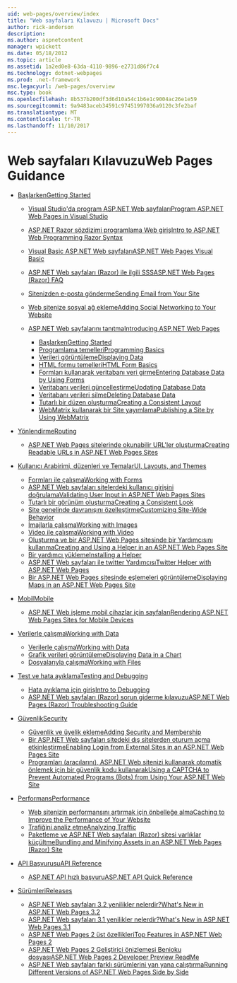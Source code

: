 ```yaml
---
uid: web-pages/overview/index
title: "Web sayfaları Kılavuzu | Microsoft Docs"
author: rick-anderson
description: 
ms.author: aspnetcontent
manager: wpickett
ms.date: 05/18/2012
ms.topic: article
ms.assetid: 1a2ed0e8-63da-4110-9896-e2731d86f7c4
ms.technology: dotnet-webpages
ms.prod: .net-framework
msc.legacyurl: /web-pages/overview
msc.type: book
ms.openlocfilehash: 8b537b200df3d6d10a54c1b6e1c9004ac26e1e59
ms.sourcegitcommit: 9a9483aceb34591c97451997036a9120c3fe2baf
ms.translationtype: MT
ms.contentlocale: tr-TR
ms.lasthandoff: 11/10/2017
---
```

<a name="web-pages-guidance"></a><span data-ttu-id="a21cf-102">Web sayfaları Kılavuzu</span><span class="sxs-lookup"><span data-stu-id="a21cf-102">Web Pages Guidance</span></span>
====================
- [<span data-ttu-id="a21cf-103">Başlarken</span><span class="sxs-lookup"><span data-stu-id="a21cf-103">Getting Started</span></span>](getting-started/index.md)

    - [<span data-ttu-id="a21cf-104">Visual Studio'da program ASP.NET Web sayfaları</span><span class="sxs-lookup"><span data-stu-id="a21cf-104">Program ASP.NET Web Pages in Visual Studio</span></span>](getting-started/program-asp-net-web-pages-in-visual-studio.md)
    - [<span data-ttu-id="a21cf-105">ASP.NET Razor sözdizimi programlama Web giriş</span><span class="sxs-lookup"><span data-stu-id="a21cf-105">Intro to ASP.NET Web Programming Razor Syntax</span></span>](getting-started/introducing-razor-syntax-c.md)
    - [<span data-ttu-id="a21cf-106">Visual Basic ASP.NET Web sayfaları</span><span class="sxs-lookup"><span data-stu-id="a21cf-106">ASP.NET Web Pages Visual Basic</span></span>](getting-started/introducing-razor-syntax-vb.md)
    - [<span data-ttu-id="a21cf-107">ASP.NET Web sayfaları (Razor) ile ilgili SSS</span><span class="sxs-lookup"><span data-stu-id="a21cf-107">ASP.NET Web Pages (Razor) FAQ</span></span>](getting-started/aspnet-web-pages-razor-faq.md)
    - [<span data-ttu-id="a21cf-108">Sitenizden e-posta gönderme</span><span class="sxs-lookup"><span data-stu-id="a21cf-108">Sending Email from Your Site</span></span>](getting-started/11-adding-email-to-your-web-site.md)
    - [<span data-ttu-id="a21cf-109">Web sitenize sosyal ağ ekleme</span><span class="sxs-lookup"><span data-stu-id="a21cf-109">Adding Social Networking to Your Website</span></span>](getting-started/13-adding-social-networking-to-your-web-site.md)
    - [<span data-ttu-id="a21cf-110">ASP.NET Web sayfalarını tanıtma</span><span class="sxs-lookup"><span data-stu-id="a21cf-110">Introducing ASP.NET Web Pages</span></span>](getting-started/introducing-aspnet-web-pages-2/index.md)

        - [<span data-ttu-id="a21cf-111">Başlarken</span><span class="sxs-lookup"><span data-stu-id="a21cf-111">Getting Started</span></span>](getting-started/introducing-aspnet-web-pages-2/getting-started.md)
        - [<span data-ttu-id="a21cf-112">Programlama temelleri</span><span class="sxs-lookup"><span data-stu-id="a21cf-112">Programming Basics</span></span>](getting-started/introducing-aspnet-web-pages-2/intro-to-web-pages-programming.md)
        - [<span data-ttu-id="a21cf-113">Verileri görüntüleme</span><span class="sxs-lookup"><span data-stu-id="a21cf-113">Displaying Data</span></span>](getting-started/introducing-aspnet-web-pages-2/displaying-data.md)
        - [<span data-ttu-id="a21cf-114">HTML formu temelleri</span><span class="sxs-lookup"><span data-stu-id="a21cf-114">HTML Form Basics</span></span>](getting-started/introducing-aspnet-web-pages-2/form-basics.md)
        - [<span data-ttu-id="a21cf-115">Formları kullanarak veritabanı veri girme</span><span class="sxs-lookup"><span data-stu-id="a21cf-115">Entering Database Data by Using Forms</span></span>](getting-started/introducing-aspnet-web-pages-2/entering-data.md)
        - [<span data-ttu-id="a21cf-116">Veritabanı verileri güncelleştirme</span><span class="sxs-lookup"><span data-stu-id="a21cf-116">Updating Database Data</span></span>](getting-started/introducing-aspnet-web-pages-2/updating-data.md)
        - [<span data-ttu-id="a21cf-117">Veritabanı verileri silme</span><span class="sxs-lookup"><span data-stu-id="a21cf-117">Deleting Database Data</span></span>](getting-started/introducing-aspnet-web-pages-2/deleting-data.md)
        - [<span data-ttu-id="a21cf-118">Tutarlı bir düzen oluşturma</span><span class="sxs-lookup"><span data-stu-id="a21cf-118">Creating a Consistent Layout</span></span>](getting-started/introducing-aspnet-web-pages-2/layouts.md)
        - [<span data-ttu-id="a21cf-119">WebMatrix kullanarak bir Site yayımlama</span><span class="sxs-lookup"><span data-stu-id="a21cf-119">Publishing a Site by Using WebMatrix</span></span>](getting-started/introducing-aspnet-web-pages-2/publishing.md)
- [<span data-ttu-id="a21cf-120">Yönlendirme</span><span class="sxs-lookup"><span data-stu-id="a21cf-120">Routing</span></span>](routing/index.md)

    - [<span data-ttu-id="a21cf-121">ASP.NET Web Pages sitelerinde okunabilir URL'ler oluşturma</span><span class="sxs-lookup"><span data-stu-id="a21cf-121">Creating Readable URLs in ASP.NET Web Pages Sites</span></span>](routing/creating-readable-urls-in-aspnet-web-pages-sites.md)
- [<span data-ttu-id="a21cf-122">Kullanıcı Arabirimi, düzenleri ve Temalar</span><span class="sxs-lookup"><span data-stu-id="a21cf-122">UI, Layouts, and Themes</span></span>](ui-layouts-and-themes/index.md)

    - [<span data-ttu-id="a21cf-123">Formları ile çalışma</span><span class="sxs-lookup"><span data-stu-id="a21cf-123">Working with Forms</span></span>](ui-layouts-and-themes/4-working-with-forms.md)
    - [<span data-ttu-id="a21cf-124">ASP.NET Web sayfaları sitelerdeki kullanıcı girişini doğrulama</span><span class="sxs-lookup"><span data-stu-id="a21cf-124">Validating User Input in ASP.NET Web Pages Sites</span></span>](ui-layouts-and-themes/validating-user-input-in-aspnet-web-pages-sites.md)
    - [<span data-ttu-id="a21cf-125">Tutarlı bir görünüm oluşturma</span><span class="sxs-lookup"><span data-stu-id="a21cf-125">Creating a Consistent Look</span></span>](ui-layouts-and-themes/3-creating-a-consistent-look.md)
    - [<span data-ttu-id="a21cf-126">Site genelinde davranışını özelleştirme</span><span class="sxs-lookup"><span data-stu-id="a21cf-126">Customizing Site-Wide Behavior</span></span>](ui-layouts-and-themes/18-customizing-site-wide-behavior.md)
    - [<span data-ttu-id="a21cf-127">İmajlarla çalışma</span><span class="sxs-lookup"><span data-stu-id="a21cf-127">Working with Images</span></span>](ui-layouts-and-themes/9-working-with-images.md)
    - [<span data-ttu-id="a21cf-128">Video ile çalışma</span><span class="sxs-lookup"><span data-stu-id="a21cf-128">Working with Video</span></span>](ui-layouts-and-themes/10-working-with-video.md)
    - [<span data-ttu-id="a21cf-129">Oluşturma ve bir ASP.NET Web Pages sitesinde bir Yardımcısını kullanma</span><span class="sxs-lookup"><span data-stu-id="a21cf-129">Creating and Using a Helper in an ASP.NET Web Pages Site</span></span>](ui-layouts-and-themes/creating-and-using-a-helper-in-an-aspnet-web-pages-site.md)
    - [<span data-ttu-id="a21cf-130">Bir yardımcı yükleme</span><span class="sxs-lookup"><span data-stu-id="a21cf-130">Installing a Helper</span></span>](ui-layouts-and-themes/installing-helpers.md)
    - [<span data-ttu-id="a21cf-131">ASP.NET Web sayfaları ile twitter Yardımcısı</span><span class="sxs-lookup"><span data-stu-id="a21cf-131">Twitter Helper with ASP.NET Web Pages</span></span>](ui-layouts-and-themes/twitter-helper.md)
    - [<span data-ttu-id="a21cf-132">Bir ASP.NET Web Pages sitesinde eşlemeleri görüntüleme</span><span class="sxs-lookup"><span data-stu-id="a21cf-132">Displaying Maps in an ASP.NET Web Pages Site</span></span>](ui-layouts-and-themes/displaying-maps-in-an-aspnet-web-pages-site.md)
- [<span data-ttu-id="a21cf-133">Mobil</span><span class="sxs-lookup"><span data-stu-id="a21cf-133">Mobile</span></span>](mobile/index.md)

    - [<span data-ttu-id="a21cf-134">ASP.NET Web işleme mobil cihazlar için sayfaları</span><span class="sxs-lookup"><span data-stu-id="a21cf-134">Rendering ASP.NET Web Pages Sites for Mobile Devices</span></span>](mobile/rendering-aspnet-web-pages-sites-for-mobile-devices.md)
- [<span data-ttu-id="a21cf-135">Verilerle çalışma</span><span class="sxs-lookup"><span data-stu-id="a21cf-135">Working with Data</span></span>](data/index.md)

    - [<span data-ttu-id="a21cf-136">Verilerle çalışma</span><span class="sxs-lookup"><span data-stu-id="a21cf-136">Working with Data</span></span>](data/5-working-with-data.md)
    - [<span data-ttu-id="a21cf-137">Grafik verileri görüntüleme</span><span class="sxs-lookup"><span data-stu-id="a21cf-137">Displaying Data in a Chart</span></span>](data/7-displaying-data-in-a-chart.md)
    - [<span data-ttu-id="a21cf-138">Dosyalarıyla çalışma</span><span class="sxs-lookup"><span data-stu-id="a21cf-138">Working with Files</span></span>](data/working-with-files.md)
- [<span data-ttu-id="a21cf-139">Test ve hata ayıklama</span><span class="sxs-lookup"><span data-stu-id="a21cf-139">Testing and Debugging</span></span>](testing-and-debugging/index.md)

    - [<span data-ttu-id="a21cf-140">Hata ayıklama için giriş</span><span class="sxs-lookup"><span data-stu-id="a21cf-140">Intro to Debugging</span></span>](testing-and-debugging/introduction-to-debugging.md)
    - [<span data-ttu-id="a21cf-141">ASP.NET Web sayfaları (Razor) sorun giderme kılavuzu</span><span class="sxs-lookup"><span data-stu-id="a21cf-141">ASP.NET Web Pages (Razor) Troubleshooting Guide</span></span>](testing-and-debugging/aspnet-web-pages-razor-troubleshooting-guide.md)
- [<span data-ttu-id="a21cf-142">Güvenlik</span><span class="sxs-lookup"><span data-stu-id="a21cf-142">Security</span></span>](security/index.md)

    - [<span data-ttu-id="a21cf-143">Güvenlik ve üyelik ekleme</span><span class="sxs-lookup"><span data-stu-id="a21cf-143">Adding Security and Membership</span></span>](security/16-adding-security-and-membership.md)
    - [<span data-ttu-id="a21cf-144">Bir ASP.NET Web sayfaları sitedeki dış sitelerden oturum açma etkinleştirme</span><span class="sxs-lookup"><span data-stu-id="a21cf-144">Enabling Login from External Sites in an ASP.NET Web Pages Site</span></span>](security/enabling-login-from-external-sites-in-an-aspnet-web-pages-site.md)
    - [<span data-ttu-id="a21cf-145">Programları (aracılarını), ASP.NET Web sitenizi kullanarak otomatik önlemek için bir güvenlik kodu kullanarak</span><span class="sxs-lookup"><span data-stu-id="a21cf-145">Using a CAPTCHA to Prevent Automated Programs (Bots) from Using Your ASP.NET Web Site</span></span>](security/using-a-catpcha-to-prevent-automated-programs-bots-from-using-your-aspnet-web-site.md)
- [<span data-ttu-id="a21cf-146">Performans</span><span class="sxs-lookup"><span data-stu-id="a21cf-146">Performance</span></span>](performance-and-traffic/index.md)

    - [<span data-ttu-id="a21cf-147">Web sitenizin performansını artırmak için önbelleğe alma</span><span class="sxs-lookup"><span data-stu-id="a21cf-147">Caching to Improve the Performance of Your Website</span></span>](performance-and-traffic/15-caching-to-improve-the-performance-of-your-website.md)
    - [<span data-ttu-id="a21cf-148">Trafiğini analiz etme</span><span class="sxs-lookup"><span data-stu-id="a21cf-148">Analyzing Traffic</span></span>](performance-and-traffic/14-analyzing-traffic.md)
    - [<span data-ttu-id="a21cf-149">Paketleme ve ASP.NET Web sayfaları (Razor) sitesi varlıklar küçültme</span><span class="sxs-lookup"><span data-stu-id="a21cf-149">Bundling and Minifying Assets in an ASP.NET Web Pages (Razor) Site</span></span>](performance-and-traffic/bundling-and-minifying-assets-in-an-aspnet-web-pages-razor-site.md)
- [<span data-ttu-id="a21cf-150">API Başvurusu</span><span class="sxs-lookup"><span data-stu-id="a21cf-150">API Reference</span></span>](api-reference/index.md)

    - [<span data-ttu-id="a21cf-151">ASP.NET API hızlı başvuru</span><span class="sxs-lookup"><span data-stu-id="a21cf-151">ASP.NET API Quick Reference</span></span>](api-reference/asp-net-web-pages-api-reference.md)
- [<span data-ttu-id="a21cf-152">Sürümleri</span><span class="sxs-lookup"><span data-stu-id="a21cf-152">Releases</span></span>](releases/index.md)

    - [<span data-ttu-id="a21cf-153">ASP.NET Web sayfaları 3.2 yenilikler nelerdir?</span><span class="sxs-lookup"><span data-stu-id="a21cf-153">What's New in ASP.NET Web Pages 3.2</span></span>](releases/whats-new-in-aspnet-web-pages-32.md)
    - [<span data-ttu-id="a21cf-154">ASP.NET Web sayfaları 3.1 yenilikler nelerdir?</span><span class="sxs-lookup"><span data-stu-id="a21cf-154">What's New in ASP.NET Web Pages 3.1</span></span>](releases/whats-new-aspnet-web-pages-31.md)
    - [<span data-ttu-id="a21cf-155">ASP.NET Web Pages 2 üst özellikleri</span><span class="sxs-lookup"><span data-stu-id="a21cf-155">Top Features in ASP.NET Web Pages 2</span></span>](releases/top-features-in-web-pages-2.md)
    - [<span data-ttu-id="a21cf-156">ASP.NET Web Pages 2 Geliştirici önizlemesi Benioku dosyası</span><span class="sxs-lookup"><span data-stu-id="a21cf-156">ASP.NET Web Pages 2 Developer Preview ReadMe</span></span>](releases/aspnet-web-pages-2-developer-preview-readme.md)
    - [<span data-ttu-id="a21cf-157">ASP.NET Web sayfaları farklı sürümlerini yan yana çalıştırma</span><span class="sxs-lookup"><span data-stu-id="a21cf-157">Running Different Versions of ASP.NET Web Pages Side by Side</span></span>](releases/running-v1-and-v2-sites-side-by-side.md)
